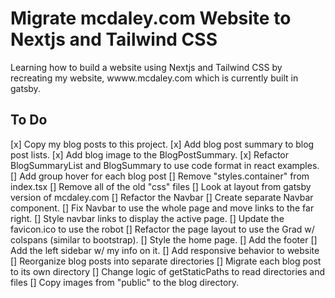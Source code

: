 # Migrate __mcdaley.com__ Website to Nextjs and Tailwind CSS
Learning how to build a website using Nextjs and Tailwind CSS by recreating my website, wwww.mcdaley.com which is currently built in gatsby.

## To Do
[x] Copy my blog posts to this project.
[x] Add blog post summary to blog post lists.
[x] Add blog image to the BlogPostSummary.
[x] Refactor BlogSummaryList and BlogSummary to use code format in react examples.
[] Add group hover for each blog post
[] Remove "styles.container" from index.tsx
  [] Remove all of the old "css" files
  [] Look at layout from gatsby version of mcdaley.com
[] Refactor the Navbar
  [] Create separate Navbar component.
  [] Fix Navbar to use the whole page and move links to the far right.
  [] Style navbar links to display the active page.
[] Update the favicon.ico to use the robot
[] Refactor the page layout to use the Grad w/ colspans (similar to bootstrap).
[] Style the home page.
[] Add the footer
[] Add the left sidebar w/ my info on it.
[] Add responsive behavior to website
[] Reorganize blog posts into separate directories
  [] Migrate each blog post to its own directory
  [] Change logic of getStaticPaths to read directories and files
  [] Copy images from "public" to the blog directory.
